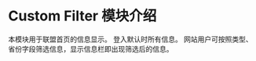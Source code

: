 Custom Filter 模块介绍
=======================
本模块用于联盟首页的信息显示。
登入默认时所有信息。
网站用户可按照类型、省份字段筛选信息，显示信息栏即出现筛选后的信息。

